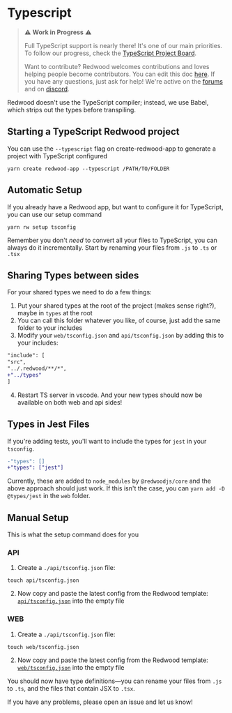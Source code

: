 # Typescript

> ⚠ **Work in Progress** ⚠️
>
> Full TypeScript support is nearly there! It's one of our main priorities. To follow our progress, check the [TypeScript Project Board](https://github.com/redwoodjs/redwood/projects/2).
>
> Want to contribute? Redwood welcomes contributions and loves helping people become contributors.
> You can edit this doc [here](https://github.com/redwoodjs/redwoodjs.com/blob/main/docs/typescript.md).
> If you have any questions, just ask for help! We're active on the [forums](https://community.redwoodjs.com/c/contributing/9) and on [discord](https://discord.com/channels/679514959968993311/747258086569541703).

Redwood doesn't use the TypeScript compiler; instead, we use Babel, which strips out the types before transpiling.

## Starting a TypeScript Redwood project
You can use the `--typescript` flag on create-redwood-app to generate a project with TypeScript configured
```shell
yarn create redwood-app --typescript /PATH/TO/FOLDER
```

## Automatic Setup
If you already have a Redwood app, but want to configure it for TypeScript, you can use our setup command

```
yarn rw setup tsconfig
```
Remember you don't _need_ to convert all your files to TypeScript, you can always do it incrementally. Start by renaming your files from `.js` to `.ts` or `.tsx`


## Sharing Types between sides
For your shared types we need to do a few things:

1. Put your shared types at the root of the project (makes sense right?), maybe in `types` at the root
2. You can call this folder whatever you like, of course, just add the same folder to your includes
3. Modify your `web/tsconfig.json` and `api/tsconfig.json` by adding this to your includes:

```diff
"include": [
"src",
"../.redwood/**/*",
+"../types"
]
```

4. Restart TS server in vscode. And your new types should now be available on both web and api sides!


## Types in Jest Files

If you're adding tests, you'll want to include the types for `jest` in your `tsconfig`.

```diff
-"types": []
+"types": ["jest"]
```

Currently, these are added to `node_modules` by `@redwoodjs/core` and the above approach should just work. If this isn't the case, you can `yarn add -D @types/jest` in the `web` folder.

## Manual Setup

This is what the setup command does for you

### API

1. Create a `./api/tsconfig.json` file:

```shell
touch api/tsconfig.json
```

2. Now copy and paste the latest config from the Redwood template: [`api/tsconfig.json`](https://github.com/redwoodjs/redwood/blob/main/packages/create-redwood-app/template/api/tsconfig.json) into the empty file

### WEB

1. Create a `./api/tsconfig.json` file:

```shell
touch web/tsconfig.json
```

2. Now copy and paste the latest config from the Redwood template: [`web/tsconfig.json`](https://github.com/redwoodjs/redwood/blob/main/packages/create-redwood-app/template/web/tsconfig.json) into the empty file


You should now have type definitions&mdash;you can rename your files from `.js` to `.ts`, and the files that contain JSX to `.tsx`.


If you have any problems, please open an issue and let us know!
